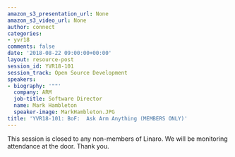 ```yaml
---
amazon_s3_presentation_url: None
amazon_s3_video_url: None
author: connect
categories:
- yvr18
comments: false
date: '2018-08-22 09:00:00+00:00'
layout: resource-post
session_id: YVR18-101
session_track: Open Source Development
speakers:
- biography: '""'
  company: ARM
  job-title: Software Director
  name: Mark Hambleton
  speaker-image: MarkHambleton.JPG
title: 'YVR18-101: BoF:  Ask Arm Anything (MEMBERS ONLY)'
---
```


This session is closed to any non-members of Linaro. We will be monitoring attendance at the door. Thank you.